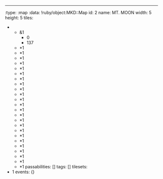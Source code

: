 ---
:type: :map
:data: !ruby/object:MKD::Map
  id: 2
  name: MT. MOON
  width: 5
  height: 5
  tiles:
  - - &1
      - 0
      - 137
    - *1
    - *1
    - *1
    - *1
    - *1
    - *1
    - *1
    - *1
    - *1
    - *1
    - *1
    - *1
    - *1
    - *1
    - *1
    - *1
    - *1
    - *1
    - *1
    - *1
    - *1
    - *1
    - *1
    - *1
  passabilities: []
  tags: []
  tilesets:
  - 1
  events: {}
